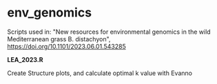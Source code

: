 # env_genomics
Scripts used in: "New resources for environmental genomics in the wild Mediterranean grass B. distachyon", https://doi.org/10.1101/2023.06.01.543285

**LEA_2023.R**

Create Structure plots, and calculate optimal k value with Evanno

